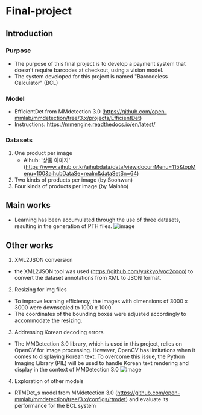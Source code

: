 # Final-project
## Introduction
### Purpose
- The purpose of this final project is to develop a payment system that doesn't require barcodes at checkout, using a vision model.
- The system developed for this project is named "Barcodeless Calculator" (BCL)

### Model
- EfficientDet from MMdetection 3.0 (https://github.com/open-mmlab/mmdetection/tree/3.x/projects/EfficientDet)
- Instructions: https://mmengine.readthedocs.io/en/latest/
### Datasets 
1) One product per image
   - AIhub: '상품 이미지' 
    (https://www.aihub.or.kr/aihubdata/data/view.docurrMenu=115&topMenu=100&aihubDataSe=realm&dataSetSn=64)
2) Two kinds of products per image (by Soohwan)
3) Four kinds of products per image (by Mainho)

## Main works
- Learning has been accumulated through the use of three datasets, resulting in the generation of PTH files. 
![image](https://github.com/HyojungKim2022/Final-project/assets/128121364/a7266f4b-875e-4c6a-b8d4-4461b697702f)


## Other works
1) XML2JSON conversion
- the XML2JSON tool was used (https://github.com/yukkyo/voc2coco) to convert the dataset annotations from XML to JSON format.


2) Resizing for img files
- To improve learning efficiency, the images with dimensions of 3000 x 3000 were downscaled to 1000 x 1000.
- The coordinates of the bounding boxes were adjusted accordingly to accommodate the resizing.

3) Addressing Korean decoding errors
- The MMDetection 3.0 library, which is used in this project, relies on OpenCV for image processing. However, OpenCV has limitations when it comes to displaying Korean text. To overcome this issue, the Python Imaging Library (PIL) will be used to handle Korean text rendering and display in the context of MMDetection 3.0
![image](https://github.com/HyojungKim2022/Final-project/assets/128121364/f445d26e-1043-4edf-89ac-a29e2009b105)




4) Exploration of other models
- RTMDet_s model from MMdetection 3.0 (https://github.com/open-mmlab/mmdetection/tree/3.x/configs/rtmdet) and evaluate its performance for the BCL system
